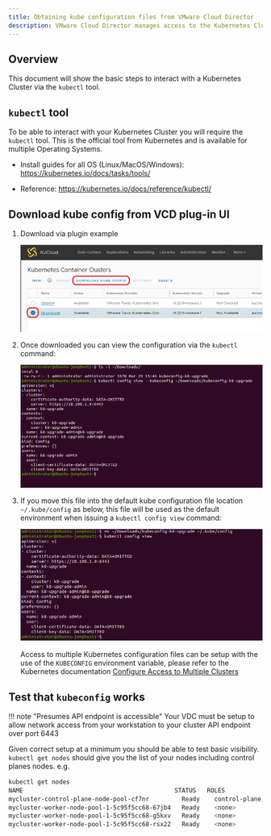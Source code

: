 ```yaml
---
title: Obtaining kube configuration files from VMware Cloud Director
description: VMware Cloud Director manages access to the Kubernetes Clusters. This article shows how to obtain and use kubeconfig files to access and manage the Kubernetes clusters
---
```


## Overview

This document will show the basic steps to interact with a Kubernetes Cluster via the `kubectl` tool.

## `kubectl` tool

To be able to interact with your Kubernetes Cluster you will require the `kubectl` tool.  This is the official tool from Kubernetes and is available for multiple Operating Systems.

- Install guides for all OS (Linux/MacOS/Windows): https://kubernetes.io/docs/tasks/tools/

- Reference: https://kubernetes.io/docs/reference/kubectl/

## Download kube config from VCD plug-in UI

1. Download via plugin example

    ![Download via plugin](./assets/kubeconfig-dl.png)

2. Once downloaded you can view the configuration via the `kubectl` command:

    ![Download via plugin](./assets/kubeconfig-view.png)

3. If you move this file into the default kube configuration file location `~/.kube/config` as below, this file will be used as the default environment when issuing a `kubectl config view` command:

    ![Download via plugin](./assets/kubeconfig-default.png)

    Access to multiple Kubernetes configuration files can be setup with the use of the `KUBECONFIG` environment variable, please refer to the Kubernetes documentation [Configure Access to Multiple Clusters](https://kubernetes.io/docs/tasks/access-application-cluster/configure-access-multiple-clusters/)



## Test that `kubeconfig` works

!!! note "Presumes API endpoint is accessible"
    Your VDC must be setup to allow network access from your workstation to your cluster API endpoint over port 6443

Given correct setup at a minimum you should be able to test basic visibility. `kubectl get nodes` should give you the list of your nodes including control planes nodes. e.g.

```bash
kubectl get nodes
NAME                                          STATUS   ROLES                  AGE    VERSION
mycluster-control-plane-node-pool-cf7nr         Ready    control-plane,master   3d3h   v1.22.9+vmware.1
mycluster-worker-node-pool-1-5c95f5cc68-67jb4   Ready    <none>                 3d3h   v1.22.9+vmware.1
mycluster-worker-node-pool-1-5c95f5cc68-g5kxv   Ready    <none>                 3d3h   v1.22.9+vmware.1
mycluster-worker-node-pool-1-5c95f5cc68-rsx22   Ready    <none>                 3d3h   v1.22.9+vmware.1
```



